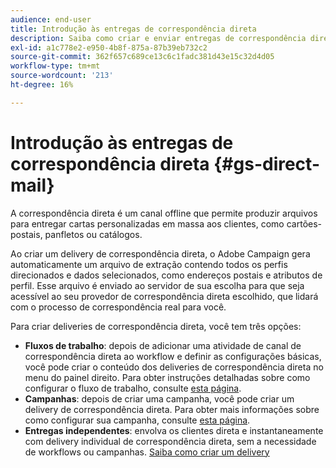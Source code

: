 ```yaml
---
audience: end-user
title: Introdução às entregas de correspondência direta
description: Saiba como criar e enviar entregas de correspondência direta com o Adobe Campaign Web
exl-id: a1c778e2-e950-4b8f-875a-87b39eb732c2
source-git-commit: 362f657c689ce13c6c1fadc381d43e15c32d4d05
workflow-type: tm+mt
source-wordcount: '213'
ht-degree: 16%

---
```


# Introdução às entregas de correspondência direta {#gs-direct-mail}

A correspondência direta é um canal offline que permite produzir arquivos para entregar cartas personalizadas em massa aos clientes, como cartões-postais, panfletos ou catálogos.

Ao criar um delivery de correspondência direta, o Adobe Campaign gera automaticamente um arquivo de extração contendo todos os perfis direcionados e dados selecionados, como endereços postais e atributos de perfil. Esse arquivo é enviado ao servidor de sua escolha para que seja acessível ao seu provedor de correspondência direta escolhido, que lidará com o processo de correspondência real para você.

Para criar deliveries de correspondência direta, você tem três opções:

* **Fluxos de trabalho**: depois de adicionar uma atividade de canal de correspondência direta ao workflow e definir as configurações básicas, você pode criar o conteúdo dos deliveries de correspondência direta no menu do painel direito. Para obter instruções detalhadas sobre como configurar o fluxo de trabalho, consulte [esta página](../workflows/gs-workflow-creation.md).
* **Campanhas**: depois de criar uma campanha, você pode criar um delivery de correspondência direta. Para obter mais informações sobre como configurar sua campanha, consulte [esta página](../campaigns/gs-campaigns.md).
* **Entregas independentes**: envolva os clientes direta e instantaneamente com delivery individual de correspondência direta, sem a necessidade de workflows ou campanhas. [Saiba como criar um delivery](../msg/gs-deliveries.md)

<!--
<table style="table-layout:fixed"><tr style="border: 0;">
<td>
<a href="create-push.md">
<img alt="Lead" src="assets/do-not-localize/push_create.jpeg">
</a>
<div><a href="create-push.md"><strong>Create a push delivery</strong>
</div>
<p>
</td>
<td>
<a href="content-push.md">
<img alt="Infrequent" src="assets/do-not-localize/push_design.jpeg">
</a>
<div>
<a href="content-push.md"><strong>Design a push delivery<strong></strong></a>
</div>
<p></td>
<td>
<a href="send-push.md">
<img alt="Validation" src="assets/do-not-localize/push_send.jpeg">
</a>
<div>
<a href="send-push.md"><strong>Send a push delivery</strong></a>
</div>
<p>
</td>
<td>
<a href="send-push.md">
<img alt="Validation" src="assets/do-not-localize/push_report.jpeg">
</a>
<div>
<a href="send-push.md"><strong>Push delivery report</strong></a>
</div>
<p>
</td>
</tr></table>
-->
